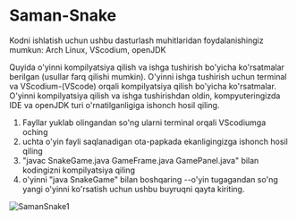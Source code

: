 # Saman-Snake
Kodni ishlatish uchun ushbu dasturlash muhitlaridan foydalanishingiz mumkun:
Arch Linux, VScodium, openJDK

Quyida o'yinni kompilyatsiya qilish va ishga tushirish bo'yicha ko'rsatmalar berilgan (usullar farq qilishi mumkin).
O'yinni ishga tushirish uchun terminal va VScodium-(VScode) orqali kompilyatsiya qilish bo'yicha ko'rsatmalar.
O'yinni kompilyatsiya qilish va ishga tushirishdan oldin, kompyuteringizda IDE va ​​openJDK turi o'rnatilganligiga ishonch hosil qiling.

1. Fayllar yuklab olingandan so'ng ularni terminal orqali VScodiumga oching
2. uchta o'yin fayli saqlanadigan ota-papkada ekanligingizga ishonch hosil qiling
3. "javac SnakeGame.java GameFrame.java GamePanel.java" bilan kodingizni kompilyatsiya qiling 
4. o'yinni "java SnakeGame" bilan boshqaring --o'yin tugagandan so'ng yangi o'yinni ko'rsatish uchun ushbu buyruqni qayta kiriting.
  
![SamanSnake1](https://github.com/user-attachments/assets/4d7a7ddd-006f-4889-b9c3-7168a84b92f6)
